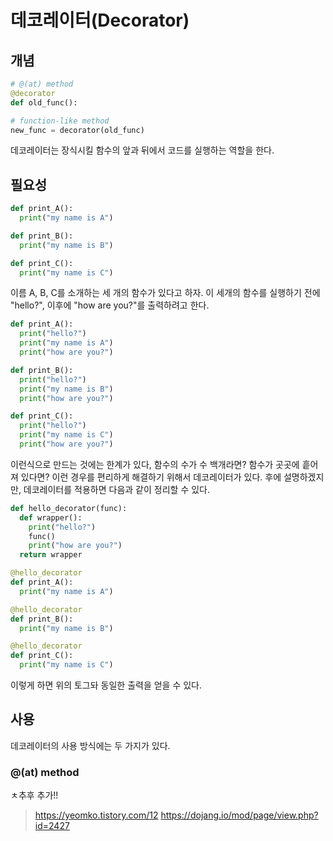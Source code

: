 # 데코레이터(Decorator)

## 개념
```py
# @(at) method
@decorator
def old_func():

# function-like method
new_func = decorator(old_func)
```
데코레이터는 장식시킬 함수의 앞과 뒤에서 코드를 실행하는 역할을 한다. 


## 필요성
```py
def print_A():
  print("my name is A")

def print_B():
  print("my name is B")

def print_C():
  print("my name is C")
```

이름 A, B, C를 소개하는 세 개의 함수가 있다고 하자. 이 세개의 함수를 실행하기 전에 "hello?", 이후에 "how are you?"를 출력하려고 한다. 

```py
def print_A():
  print("hello?")
  print("my name is A")
  print("how are you?")

def print_B():
  print("hello?")
  print("my name is B")
  print("how are you?")

def print_C():
  print("hello?")
  print("my name is C")
  print("how are you?")
```
이런식으로 만드는 것에는 한계가 있다, 함수의 수가 수 백개라면? 함수가 곳곳에 흩어져 있다면? 이런 경우를 편리하게 해결하기 위해서 데코레이터가 있다. 후에 설명하겠지만, 데코레이터를 적용하면 다음과 같이 정리할 수 있다.

```py
def hello_decorator(func):
  def wrapper():
    print("hello?")
    func()
    print("how are you?")
  return wrapper

@hello_decorator
def print_A():
  print("my name is A")

@hello_decorator
def print_B():
  print("my name is B")

@hello_decorator
def print_C():
  print("my name is C")
```

이렇게 하면 위의 토그돠 동일한 출력을 얻을 수 있다.

## 사용

데코레이터의 사용 방식에는 두 가지가 있다. 

### @(at) method

ㅊ추후 추가!!

> https://yeomko.tistory.com/12
> https://dojang.io/mod/page/view.php?id=2427
